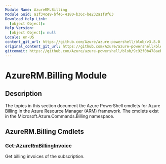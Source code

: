 ```yaml
---
Module Name: AzureRM.Billing
Module Guid: a1f34ce9-bf46-4180-b36c-be232a1f8f63
Download Help Link:
  [object Object]:
Help Version:
  [object Object]: null
Locale: en-US
content_git_url: https://github.com/Azure/azure-powershell/blob/v3.8.0-April2017/src/ResourceManager/Billing/Commands.Billing/help/AzureRM.Billing.md
original_content_git_url: https://github.com/Azure/azure-powershell/blob/v3.8.0-April2017/src/ResourceManager/Billing/Commands.Billing/help/AzureRM.Billing.md
gitcommit: https://github.com/Azure/azure-powershell/blob/9c92f0b478aeb988dd13a82904b8dee1e9104a0f
---
```


# AzureRM.Billing Module
## Description
The topics in this section document the Azure PowerShell cmdlets for Azure Billing in the Azure Resource Manager (ARM) framework. The cmdlets exist in the Microsoft.Azure.Commands.Billing namespace.

## AzureRM.Billing Cmdlets
### [Get-AzureRmBillingInvoice](Get-AzureRmBillingInvoice.md)
Get billing invoices of the subscription.

